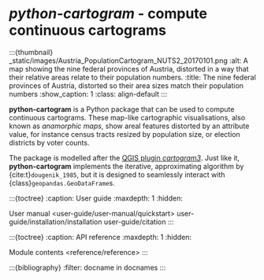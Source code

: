 # *python-cartogram* - compute continuous cartograms


:::{thumbnail} _static/images/Austria_PopulationCartogram_NUTS2_20170101.png
:alt: A map showing the nine federal provinces of Austria, distorted in a way that their relative areas relate to their population numbers.
:title: The nine federal provinces of Austria, distorted so their area sizes match their population numbers
:show_caption: 1
:class: align-default
:::


**python-cartogram** is a Python package that can be used to compute continuous
cartograms. These map-like cartographic visualisations, also known as
*anamorphic maps*, show areal features distorted by an attribute value, for
instance census tracts resized by population size, or election districts by
voter counts.

The package is modelled after the [QGIS plugin
*cartogram3*](https://github.com/austromorph/cartogram3). Just like it,
**python-cartogram** implements the iterative, approximating algorithm by
{cite:t}`dougenik_1985`, but it is designed to seamlessly interact with
{class}`geopandas.GeoDataFrame`s.

:::{toctree}
:caption: User guide
:maxdepth: 1
:hidden:

User manual <user-guide/user-manual/quickstart>
user-guide/installation/installation
user-guide/citation
:::

:::{toctree}
:caption: API reference
:maxdepth: 1
:hidden:

Module contents <reference/reference>
:::

:::{bibliography}
:filter: docname in docnames
:::
